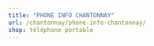 ```yaml
---
title: "PHONE INFO CHANTONNAY"
url: /chantonnay/phone-info-chantonnay/
shop: téléphone portable
---
```

